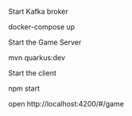 Start Kafka broker

docker-compose up 

Start the Game Server

mvn quarkus:dev

Start the client

npm start


open http://localhost:4200/#/game

